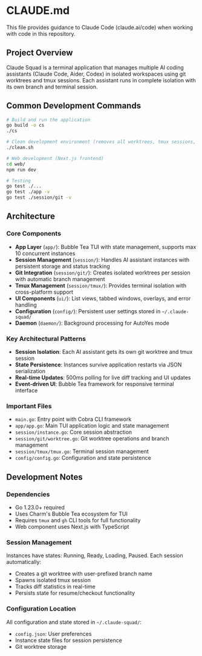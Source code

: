 # CLAUDE.md

This file provides guidance to Claude Code (claude.ai/code) when working with code in this repository.

## Project Overview

Claude Squad is a terminal application that manages multiple AI coding assistants (Claude Code, Aider, Codex) in isolated workspaces using git worktrees and tmux sessions. Each assistant runs in complete isolation with its own branch and terminal session.

## Common Development Commands

```bash
# Build and run the application
go build -o cs
./cs

# Clean development environment (removes all worktrees, tmux sessions, and config)
./clean.sh

# Web development (Next.js frontend)
cd web/
npm run dev

# Testing
go test ./...
go test ./app -v
go test ./session/git -v
```

## Architecture

### Core Components

- **App Layer** (`app/`): Bubble Tea TUI with state management, supports max 10 concurrent instances
- **Session Management** (`session/`): Handles AI assistant instances with persistent storage and status tracking
- **Git Integration** (`session/git/`): Creates isolated worktrees per session with automatic branch management
- **Tmux Management** (`session/tmux/`): Provides terminal isolation with cross-platform support
- **UI Components** (`ui/`): List views, tabbed windows, overlays, and error handling
- **Configuration** (`config/`): Persistent user settings stored in `~/.claude-squad/`
- **Daemon** (`daemon/`): Background processing for AutoYes mode

### Key Architectural Patterns

- **Session Isolation**: Each AI assistant gets its own git worktree and tmux session
- **State Persistence**: Instances survive application restarts via JSON serialization  
- **Real-time Updates**: 500ms polling for live diff tracking and UI updates
- **Event-driven UI**: Bubble Tea framework for responsive terminal interface

### Important Files

- `main.go`: Entry point with Cobra CLI framework
- `app/app.go`: Main TUI application logic and state management
- `session/instance.go`: Core session abstraction
- `session/git/worktree.go`: Git worktree operations and branch management
- `session/tmux/tmux.go`: Terminal session management
- `config/config.go`: Configuration and state persistence

## Development Notes

### Dependencies

- Go 1.23.0+ required
- Uses Charm's Bubble Tea ecosystem for TUI
- Requires `tmux` and `gh` CLI tools for full functionality
- Web component uses Next.js with TypeScript

### Session Management

Instances have states: Running, Ready, Loading, Paused. Each session automatically:
- Creates a git worktree with user-prefixed branch name
- Spawns isolated tmux session
- Tracks diff statistics in real-time
- Persists state for resume/checkout functionality

### Configuration Location

All configuration and state stored in `~/.claude-squad/`:
- `config.json`: User preferences
- Instance state files for session persistence
- Git worktree storage